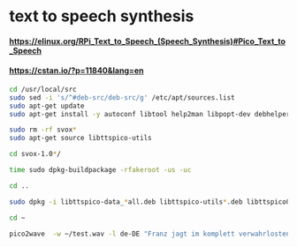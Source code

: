 # text to speech synthesis

#### https://elinux.org/RPi_Text_to_Speech_(Speech_Synthesis)#Pico_Text_to_Speech
#### https://cstan.io/?p=11840&lang=en
```bash
cd /usr/local/src
sudo sed -i 's/^#deb-src/deb-src/g' /etc/apt/sources.list
sudo apt-get update
sudo apt-get install -y autoconf libtool help2man libpopt-dev debhelper

sudo rm -rf svox*
sudo apt-get source libttspico-utils

cd svox-1.0*/

time sudo dpkg-buildpackage -rfakeroot -us -uc

cd ..

sudo dpkg -i libttspico-data_*all.deb libttspico-utils*.deb libttspico0*.deb

cd ~

pico2wave  -w ~/test.wav -l de-DE "Franz jagt im komplett verwahrlosten Taxi quer durch Zürich" && aplay ~/test.wav
```